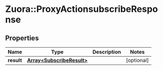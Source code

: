 # Zuora::ProxyActionsubscribeResponse

## Properties
Name | Type | Description | Notes
------------ | ------------- | ------------- | -------------
**result** | [**Array&lt;SubscribeResult&gt;**](SubscribeResult.md) |  | [optional] 


